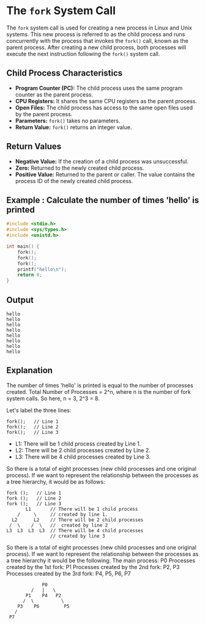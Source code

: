 # The `fork` System Call

The `fork` system call is used for creating a new process in Linux and Unix systems. This new process is referred to as the child process and runs concurrently with the process that invokes the `fork()` call, known as the parent process. After creating a new child process, both processes will execute the next instruction following the `fork()` system call.

## Child Process Characteristics

- **Program Counter (PC):** The child process uses the same program counter as the parent process.
- **CPU Registers:** It shares the same CPU registers as the parent process.
- **Open Files:** The child process has access to the same open files used by the parent process.
- **Parameters:** `fork()` takes no parameters.
- **Return Value:** `fork()` returns an integer value.

## Return Values

- **Negative Value:** If the creation of a child process was unsuccessful.
- **Zero:** Returned to the newly created child process.
- **Positive Value:** Returned to the parent or caller. The value contains the process ID of the newly created child process.

## Example : Calculate the number of times 'hello' is printed

```c
#include <stdio.h>
#include <sys/types.h>
#include <unistd.h>

int main() {
    fork();
    fork();
    fork();
    printf("hello\n");
    return 0;
}
```
## Output

```
hello
hello
hello
hello
hello
hello
hello
hello
```

## Explanation
The number of times 'hello' is printed is equal to the number of processes created. Total Number of Processes = 2^n, where n is the number of fork system calls. So here, n = 3, 2^3 = 8. 

Let's label the three lines:
```
fork();   // Line 1
fork();   // Line 2
fork();   // Line 3
```

- L1: There will be 1 child process created by Line 1.
- L2: There will be 2 child processes created by Line 2.
- L3: There will be 4 child processes created by Line 3.
  
So there is a total of eight processes (new child processes and one original process). If we want to represent the relationship between the processes as a tree hierarchy,
it would be as follows:
```
fork ();   // Line 1
fork ();   // Line 2
fork ();   // Line 3
       L1       // There will be 1 child process 
    /     \     // created by line 1.
  L2      L2    // There will be 2 child processes
 /  \    /  \   //  created by line 2
L3  L3  L3  L3  // There will be 4 child processes 
                // created by line 3
```
So there is a total of eight processes (new child processes and one original process). If we want to represent the relationship between the processes as a tree hierarchy it would be the following: The main process: P0 Processes created by the 1st fork: P1 Processes created by the 2nd fork: P2, P3 Processes created by the 3rd fork: P4, P5, P6, P7

```
             P0
         /   |   \
       P1    P4   P2
      /  \          \
    P3    P6         P5
   /
 P7
```


